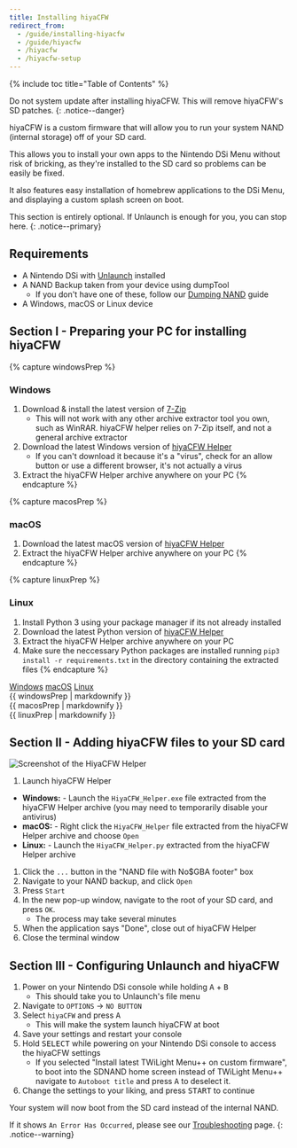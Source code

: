 ```yaml
---
title: Installing hiyaCFW
redirect_from:
  - /guide/installing-hiyacfw
  - /guide/hiyacfw
  - /hiyacfw
  - /hiyacfw-setup
---
```


{% include toc title="Table of Contents" %}

Do not system update after installing hiyaCFW. This will remove hiyaCFW's SD patches.
{: .notice--danger}

hiyaCFW is a custom firmware that will allow you to run your system NAND (internal storage) off of your SD card.

This allows you to install your own apps to the Nintendo DSi Menu without risk of bricking, as they're installed to the SD card so problems can be easily be fixed.

It also features easy installation of homebrew applications to the DSi Menu, and displaying a custom splash screen on boot.

This section is entirely optional. If Unlaunch is enough for you, you can stop here.
{: .notice--primary}

## Requirements
- A Nintendo DSi with [Unlaunch](/installing-unlaunch) installed
- A NAND Backup taken from your device using dumpTool
   - If you don't have one of these, follow our [Dumping NAND](dumping-nand) guide
- A Windows, macOS or Linux device

## Section I - Preparing your PC for installing hiyaCFW

{% capture windowsPrep %}
<noscript>
   <h3>Windows</h3>
</noscript>

1. Download & install the latest version of [7-Zip](https://www.7-zip.org/download.html)
   - This will not work with any other archive extractor tool you own, such as WinRAR. hiyaCFW helper relies on 7-Zip itself, and not a general archive extractor
1. Download the latest Windows version of [hiyaCFW Helper](https://github.com/mondul/HiyaCFW-Helper/releases)
   - If you can't download it because it's a "virus", check for an allow button or use a different browser, it's not actually a virus
1. Extract the hiyaCFW Helper archive anywhere on your PC
{% endcapture %}

{% capture macosPrep %}
<noscript>
   <h3>macOS</h3>
</noscript>

1. Download the latest macOS version of [hiyaCFW Helper](https://github.com/mondul/HiyaCFW-Helper/releases)
1. Extract the hiyaCFW Helper archive anywhere on your PC
{% endcapture %}

{% capture linuxPrep %}
<noscript>
   <h3>Linux</h3>
</noscript>

1. Install Python 3 using your package manager if its not already installed
1. Download the latest Python version of [hiyaCFW Helper](https://github.com/mondul/HiyaCFW-Helper/releases)
1. Extract the hiyaCFW Helper archive anywhere on your PC
1. Make sure the neccessary Python packages are installed running `pip3 install -r requirements.txt` in the directory containing the extracted files
{% endcapture %}

<div class="tabcontainer">
   <a class="tablinks btn btn--large btn--info delink windows" href="#windowsPrep" onclick="openTab(event, 'windowsPrep')">Windows</a>
   <a class="tablinks btn btn--large btn--info delink macos" href="#macosPrep" onclick="openTab(event, 'macosPrep')">macOS</a>
   <a class="tablinks btn btn--large btn--info delink other" href="#linuxPrep" onclick="openTab(event, 'linuxPrep')">Linux</a>

   <div id="windowsPrep" class="blanktabcontent">{{ windowsPrep | markdownify }}</div>
   <div id="macosPrep" class="blanktabcontent">{{ macosPrep | markdownify }}</div>
   <div id="linuxPrep" class="blanktabcontent">{{ linuxPrep | markdownify }}</div>
</div>

## Section II - Adding hiyaCFW files to your SD card

![Screenshot of the HiyaCFW Helper](https://image.ibb.co/hhzKRL/Screen-Shot-2018-10-18-at-16-30-18.png)

1. Launch hiyaCFW Helper
  - **Windows:** - Launch the `HiyaCFW_Helper.exe` file extracted from the hiyaCFW Helper archive (you may need to temporarily disable your antivirus)
  - **macOS:** - Right click the `HiyaCFW_Helper` file extracted from the hiyaCFW Helper archive and choose `Open`
  - **Linux:** - Launch the `HiyaCFW_Helper.py` extracted from the hiyaCFW Helper archive
1. Click the `...` button in the "NAND file with No$GBA footer" box
1. Navigate to your NAND backup, and click `Open`
1. Press `Start`
1. In the new pop-up window, navigate to the root of your SD card, and press `OK`.
   - The process may take several minutes
1. When the application says "Done", close out of hiyaCFW Helper
1. Close the terminal window

## Section III - Configuring Unlaunch and hiyaCFW

1. Power on your Nintendo DSi console while holding <kbd class="face">A</kbd> + <kbd class="face">B</kbd>
   - This should take you to Unlaunch's file menu
1. Navigate to `OPTIONS` -> `NO BUTTON`
1. Select `hiyaCFW` and press <kbd class="face">A</kbd>
   - This will make the system launch hiyaCFW at boot
1. Save your settings and restart your console
1. Hold <kbd>SELECT</kbd> while powering on your Nintendo DSi console to access the hiyaCFW settings
   - If you selected "Install latest TWiLight Menu++ on custom firmware", to boot into the SDNAND home screen instead of TWiLight Menu++ navigate to `Autoboot title` and press <kbd class="face">A</kbd> to deselect it.
1. Change the settings to your liking, and press <kbd>START</kbd> to continue

Your system will now boot from the SD card instead of the internal NAND.

If it shows `An Error Has Occurred`, please see our [Troubleshooting](troubleshooting) page.
{: .notice--warning}

<script src="/assets/js/tabs.js"></script>
